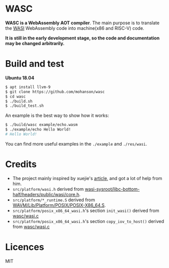 # WASC

**WASC is a WebAssembly AOT compiler**. The main purpose is to translate the [WASI](https://wasi.dev/) WebAssembly code into machine(x86 and RISC-V) code.

**It is still in the early development stage, so the code and documentation may be changed arbitrarily.**

# Build and test

**Ubuntu 18.04**

```sh
$ apt install llvm-9
$ git clone https://github.com/mohanson/wasc
$ cd wasc
$ ./build.sh
$ ./build_test.sh
```

An example is the best way to show how it works:

```sh
$ ./build/wasc example/echo.wasm
$ ./example/echo Hello World!
# Hello World!
```

You can find more useful examples in the `./example` and `./res/wasi`.

# Credits

- The project mainly inspired by xuejie's [article](https://xuejie.space/2020_03_03_introduction_to_ckb_script_programming_performant_wasm/), and got a lot of help from him.
- `src/platform/wasi.h` derived from [wasi-sysroot/libc-bottom-half/headers/public/wasi/core.h](https://github.com/CraneStation/wasi-sysroot/blob/320054e84f8f2440def3b1c8700cedb8fd697bf8/libc-bottom-half/headers/public/wasi/core.h).
- `src/platform/*_runtime.S` derived from [WAVM/Lib/Platform/POSIX/POSIX-X86_64.S](https://github.com/WAVM/WAVM/blob/master/Lib/Platform/POSIX/POSIX-X86_64.S).
- `src/platform/posix_x86_64_wasi.h`'s section `init_wasi()` derived from [wasc/wasi.c](https://github.com/kanaka/wac/blob/master/wasi.c)
- `src/platform/posix_x86_64_wasi.h`'s section `copy_iov_to_host()` derived from [wasc/wasi.c](https://github.com/kanaka/wac/blob/master/wasi.c)


# Licences

MIT
